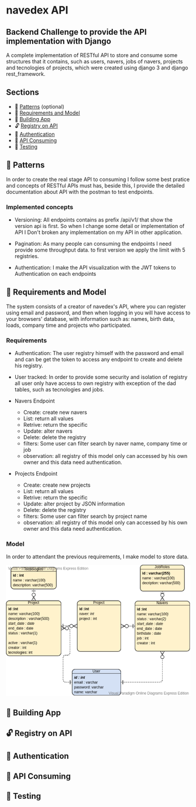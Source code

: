 # navedex API

## Backend Challenge to provide the API implementation with Django

A complete implementation of RESTful API to store and consume some structures that it contains, such as users, navers, jobs of navers, projects and tecnologies of projects, which were created using django 3 and django rest_framework.

## Sections

* :scroll: [Patterns](#snake-patterns) (optional)
* :blue_book: [Requirements and Model](#blue_book-requirements-and-model)
* :page_with_curl: [Building App](#page_with_curl-creating-an-app)
* :unlock: [Registry on API](#tv-creating-a-view)
* :key: [Authentication](#art-creating-a-template)
* :ticket: [API Consuming](#ticket-creating-a-model)
* :postbox: [Testing](#postbox-creating-model-objects-and-queries)

## :scroll: Patterns

In order to create the real stage API to consuming I follow some best pratice and concepts of RESTful APIs must has, beside this, I provide the detailed documentation about API with the postman to test endpoints.

### Implemented concepts

* Versioning: All endpoints contains as prefix /api/v1/ that show the version api is first. So when I change some detail or implementation of API I Don't broken any implementation on my API in other application.

* Pagination: As many people can consuming the endpoints I need provide some throughput data. to first version we apply the limit with 5 registries.

* Authentication: I make the API visualization with the JWT tokens to Authentication on each endpoints

## :blue_book: Requirements and Model

The system consists of a creator of navedex's API, where you can register using email and password, and then when logging in you will have access to your browsers' database, with information such as: names, birth data, loads, company time and projects who participated.

### Requirements

* Authentication: The user registry himself with the password and email and can be get the token to access any endpoint to create and delete his registry.

* User tracked: In order to provide some security and isolation of registry all user only have access to own registry with exception of the dad tables, such as tecnologies and jobs.

* Navers Endpoint
    - Create: create new navers
    - List: return all values
    - Retrive: return the specific
    - Update: alter navers
    - Delete: delete the registry
    - filters: Some user can filter search by naver name, company time or job
    - observation: all registry of this model only can accessed by his own owner and this data need authentication.

* Projects Endpoint
    - Create: create new projects
    - List: return all values
    - Retrive: return the specific
    - Update: alter project by JSON information
    - Delete: delete the registry
    - filters: Some user can filter search by project name
    - observation: all registry of this model only can accessed by his own owner and this data need authentication.

### Model

In order to attendant the previous requirements, I make model to store data.

![alt text](https://github.com/BrenoOsvaldoFunicheli/naveapi/blob/conversion/documentation/DER.png?raw=true)

## :page_with_curl: Building App

## :unlock: Registry on API

## :key: Authentication

## :ticket: API Consuming

## :postbox: Testing